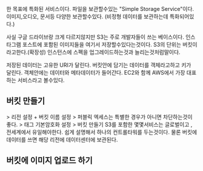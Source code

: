 한 목표에 특화된 서비스이다.
파일을 보관할수있는 "Simple Storage Service"이다.
이미지,오디오, 문서등 다양한 보관할수있다. (비정형 데이터를 보관하는데 특화되어있다.)

사실 구글 드라이브랑 크게 다르지않지만 S3는 주로  개발자들이 쓰는 베이스이다.
인스타그램 포스트에 포함된 이미지들을 여기서 저장할수있다는것이다.
S3의 단위는 버킷이라고한다.(확장성) 인스턴스에 스펙을  업그레이드하는것과 늘리는것처럼말이다.

저장된 데이터는 고유한 URI가  달린다.
버킷안에 담기는 데이터를 객체라고하고 키가 달린다. 객체안에는  데이터와 메타데이터가 들어간다.
EC2와 함께 AWS에서 가장 대표하는  서비스라고 볼수있다.

## 버킷 만들기
\> 리전 설정 + 버킷  이름 설정  > 퍼블릭 엑세스는 특별한 경우가 아니면 차단하는것이 좋다. > 태그  기본암호화 설정 > 버킷 만들기
S3를 포함한 몇몇서비스는 글로벌이고 ,  전세계에서 유일해야한다. 쉽게 설명해서 하나의 컨트롤타워를 두는것이다. 물론 버킷에 데이터를 쓰면  해당 리전에 데이터센터에 보관된다.

## 버킷에 이미지 업로드 하기